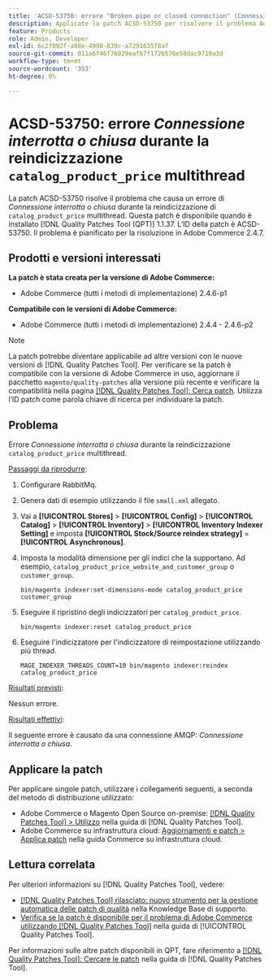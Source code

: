 ```yaml
---
title: 'ACSD-53750: errore "Broken pipe or closed connection" (Connessione interrotta o chiusa) durante la reindicizzazione di catalog_product_price multithread'
description: Applicate la patch ACSD-53750 per risolvere il problema Adobe Commerce che si verifica in caso di errore *Broken pipe o closed connection* durante la reindicizzazione multi-threaded catalog_product_price.
feature: Products
role: Admin, Developer
exl-id: 6c2f092f-a98e-4990-839c-a7291635f8af
source-git-commit: 011a6f46f76029eaf67f172b576e58dac9710a3d
workflow-type: tm+mt
source-wordcount: '353'
ht-degree: 0%

---
```


# ACSD-53750: errore *Connessione interrotta o chiusa* durante la reindicizzazione `catalog_product_price` multithread

La patch ACSD-53750 risolve il problema che causa un errore di *Connessione interrotta o chiusa* durante la reindicizzazione di `catalog_product_price` multithread. Questa patch è disponibile quando è installato [!DNL Quality Patches Tool (QPT)] 1.1.37. L’ID della patch è ACSD-53750. Il problema è pianificato per la risoluzione in Adobe Commerce 2.4.7.

## Prodotti e versioni interessati

**La patch è stata creata per la versione di Adobe Commerce:**

* Adobe Commerce (tutti i metodi di implementazione) 2.4.6-p1

**Compatibile con le versioni di Adobe Commerce:**

* Adobe Commerce (tutti i metodi di implementazione) 2.4.4 - 2.4.6-p2

>[!NOTE]
>
>La patch potrebbe diventare applicabile ad altre versioni con le nuove versioni di [!DNL Quality Patches Tool]. Per verificare se la patch è compatibile con la versione di Adobe Commerce in uso, aggiornare il pacchetto `magento/quality-patches` alla versione più recente e verificare la compatibilità nella pagina [[!DNL Quality Patches Tool]: Cerca patch](https://experienceleague.adobe.com/tools/commerce-quality-patches/index.html). Utilizza l’ID patch come parola chiave di ricerca per individuare la patch.

## Problema

Errore *Connessione interrotta o chiusa* durante la reindicizzazione `catalog_product_price` multithread.

<u>Passaggi da riprodurre</u>:

1. Configurare RabbitMq.
1. Genera dati di esempio utilizzando il file `small.xml` allegato.
1. Vai a **[!UICONTROL Stores]** > **[!UICONTROL Config]** > **[!UICONTROL Catalog]** > **[!UICONTROL Inventory]** > **[!UICONTROL Inventory Indexer Setting]** e imposta **[!UICONTROL Stock/Source reindex strategy]** = **[!UICONTROL Asynchronous]**.
1. Imposta la modalità dimensione per gli indici che la supportano. Ad esempio, `catalog_product_price_website_and_customer_group` o `customer_group`.

   ```
   bin/magento indexer:set-dimensions-mode catalog_product_price customer_group
   ```

1. Eseguire il ripristino degli indicizzatori per `catalog_product_price`.

   ```
   bin/magento indexer:reset catalog_product_price
   ```

1. Eseguire l&#39;indicizzatore per l&#39;indicizzatore di reimpostazione utilizzando più thread.

   ```
   MAGE_INDEXER_THREADS_COUNT=10 bin/magento indexer:reindex catalog_product_price
   ```

<u>Risultati previsti</u>:

Nessun errore.

<u>Risultati effettivi</u>:

Il seguente errore è causato da una connessione AMQP: *Connessione interrotta o chiusa*.

## Applicare la patch

Per applicare singole patch, utilizzare i collegamenti seguenti, a seconda del metodo di distribuzione utilizzato:

* Adobe Commerce o Magento Open Source on-premise: [[!DNL Quality Patches Tool] > Utilizzo](/help/tools/quality-patches-tool/usage.md) nella guida di [!DNL Quality Patches Tool].
* Adobe Commerce su infrastruttura cloud: [Aggiornamenti e patch > Applica patch](https://experienceleague.adobe.com/docs/commerce-cloud-service/user-guide/develop/upgrade/apply-patches.html) nella guida Commerce su infrastruttura cloud.

## Lettura correlata

Per ulteriori informazioni su [!DNL Quality Patches Tool], vedere:

* [[!DNL Quality Patches Tool] rilasciato: nuovo strumento per la gestione automatica delle patch di qualità](https://experienceleague.adobe.com/en/docs/commerce-operations/tools/quality-patches-tool/quality-patches-tool-to-self-serve-quality-patches) nella Knowledge Base di supporto.
* [Verifica se la patch è disponibile per il problema di Adobe Commerce utilizzando  [!DNL Quality Patches Tool]](/help/tools/quality-patches-tool/patches-available-in-qpt/check-patch-for-magento-issue-with-magento-quality-patches.md) nella guida di [!UICONTROL Quality Patches Tool].


Per informazioni sulle altre patch disponibili in QPT, fare riferimento a [[!DNL Quality Patches Tool]: Cercare le patch](https://experienceleague.adobe.com/tools/commerce-quality-patches/index.html) nella guida di [!DNL Quality Patches Tool].
